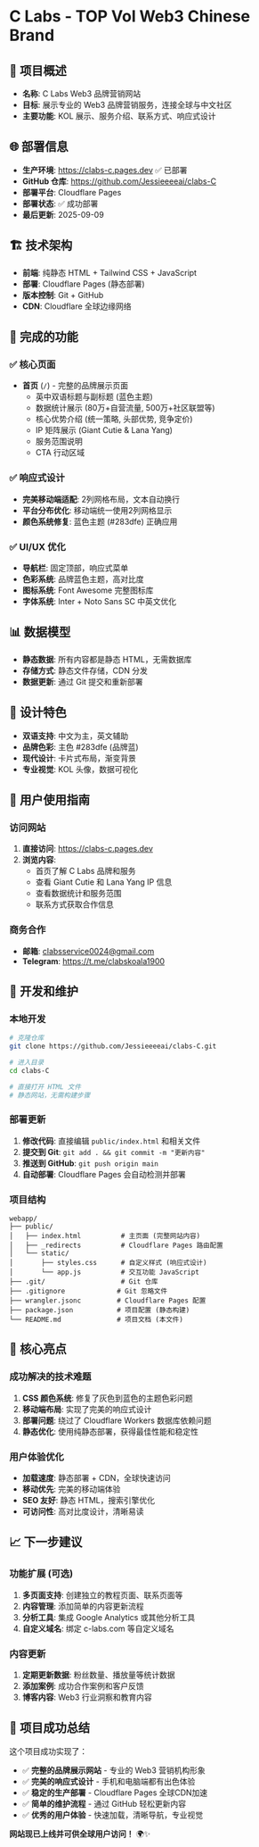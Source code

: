# C Labs - TOP Vol Web3 Chinese Brand

## 🎯 项目概述
- **名称**: C Labs Web3 品牌营销网站
- **目标**: 展示专业的 Web3 品牌营销服务，连接全球与中文社区
- **主要功能**: KOL 展示、服务介绍、联系方式、响应式设计

## 🌐 部署信息
- **生产环境**: https://clabs-c.pages.dev ✅ 已部署
- **GitHub 仓库**: https://github.com/Jessieeeeai/clabs-C
- **部署平台**: Cloudflare Pages
- **部署状态**: ✅ 成功部署
- **最后更新**: 2025-09-09

## 🏗️ 技术架构
- **前端**: 纯静态 HTML + Tailwind CSS + JavaScript
- **部署**: Cloudflare Pages (静态部署)
- **版本控制**: Git + GitHub
- **CDN**: Cloudflare 全球边缘网络

## 📱 完成的功能

### ✅ 核心页面
- **首页** (`/`) - 完整的品牌展示页面
  - 英中双语标题与副标题 (蓝色主题)
  - 数据统计展示 (80万+自营流量, 500万+社区联盟等)
  - 核心优势介绍 (统一策略, 头部优势, 竞争定价)
  - IP 矩阵展示 (Giant Cutie & Lana Yang)
  - 服务范围说明
  - CTA 行动区域

### ✅ 响应式设计
- **完美移动端适配**: 2列网格布局，文本自动换行
- **平台分布优化**: 移动端统一使用2列网格显示
- **颜色系统修复**: 蓝色主题 (#283dfe) 正确应用

### ✅ UI/UX 优化
- **导航栏**: 固定顶部，响应式菜单
- **色彩系统**: 品牌蓝色主题，高对比度
- **图标系统**: Font Awesome 完整图标库
- **字体系统**: Inter + Noto Sans SC 中英文优化

## 📊 数据模型
- **静态数据**: 所有内容都是静态 HTML，无需数据库
- **存储方式**: 静态文件存储，CDN 分发
- **数据更新**: 通过 Git 提交和重新部署

## 🎨 设计特色
- **双语支持**: 中文为主，英文辅助
- **品牌色彩**: 主色 #283dfe (品牌蓝)
- **现代设计**: 卡片式布局，渐变背景
- **专业视觉**: KOL 头像，数据可视化

## 📖 用户使用指南

### 访问网站
1. **直接访问**: https://clabs-c.pages.dev
2. **浏览内容**: 
   - 首页了解 C Labs 品牌和服务
   - 查看 Giant Cutie 和 Lana Yang IP 信息
   - 查看数据统计和服务范围
   - 联系方式获取合作信息

### 商务合作
- **邮箱**: clabsservice0024@gmail.com
- **Telegram**: https://t.me/clabskoala1900

## 🔧 开发和维护

### 本地开发
```bash
# 克隆仓库
git clone https://github.com/Jessieeeeai/clabs-C.git

# 进入目录
cd clabs-C

# 直接打开 HTML 文件
# 静态网站，无需构建步骤
```

### 部署更新
1. **修改代码**: 直接编辑 `public/index.html` 和相关文件
2. **提交到 Git**: `git add . && git commit -m "更新内容"`
3. **推送到 GitHub**: `git push origin main`
4. **自动部署**: Cloudflare Pages 会自动检测并部署

### 项目结构
```
webapp/
├── public/
│   ├── index.html          # 主页面 (完整网站内容)
│   ├── _redirects          # Cloudflare Pages 路由配置
│   └── static/
│       ├── styles.css      # 自定义样式 (响应式设计)
│       └── app.js          # 交互功能 JavaScript
├── .git/                   # Git 仓库
├── .gitignore             # Git 忽略文件
├── wrangler.jsonc         # Cloudflare Pages 配置
├── package.json           # 项目配置 (静态构建)
└── README.md              # 项目文档 (本文件)
```

## 🎯 核心亮点

### 成功解决的技术难题
1. **CSS 颜色系统**: 修复了灰色到蓝色的主题色彩问题
2. **移动端布局**: 实现了完美的响应式设计
3. **部署问题**: 绕过了 Cloudflare Workers 数据库依赖问题
4. **静态优化**: 使用纯静态部署，获得最佳性能和稳定性

### 用户体验优化
- **加载速度**: 静态部署 + CDN，全球快速访问
- **移动优先**: 完美的移动端体验
- **SEO 友好**: 静态 HTML，搜索引擎优化
- **可访问性**: 高对比度设计，清晰易读

## 📈 下一步建议

### 功能扩展 (可选)
1. **多页面支持**: 创建独立的教程页面、联系页面等
2. **内容管理**: 添加简单的内容更新流程
3. **分析工具**: 集成 Google Analytics 或其他分析工具
4. **自定义域名**: 绑定 c-labs.com 等自定义域名

### 内容更新
1. **定期更新数据**: 粉丝数量、播放量等统计数据
2. **添加案例**: 成功合作案例和客户反馈
3. **博客内容**: Web3 行业洞察和教育内容

## 🎉 项目成功总结

这个项目成功实现了：
- ✅ **完整的品牌展示网站** - 专业的 Web3 营销机构形象
- ✅ **完美的响应式设计** - 手机和电脑端都有出色体验  
- ✅ **稳定的生产部署** - Cloudflare Pages 全球CDN加速
- ✅ **简单的维护流程** - 通过 GitHub 轻松更新内容
- ✅ **优秀的用户体验** - 快速加载，清晰导航，专业视觉

**网站现已上线并可供全球用户访问！** 🌍✨